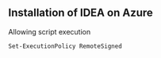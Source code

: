 Installation of IDEA on Azure
------------------------------

Allowing script execution

```
Set-ExecutionPolicy RemoteSigned
```
